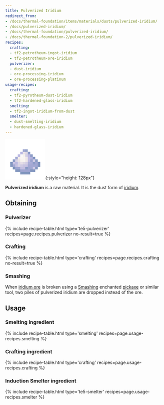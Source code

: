 ```yaml
---
title: Pulverized Iridium
redirect_from:
- /docs/thermal-foundation/items/materials/dusts/pulverized-iridium/
- /docs/pulverized-iridium/
- /docs/thermal-foundation/pulverized-iridium/
- /docs/thermal-foundation-2/pulverized-iridium/
recipes:
  crafting:
  - tf2-petrotheum-ingot-iridium
  - tf2-petrotheum-ore-iridium
  pulverizer:
  - dust-iridium
  - ore-processing-iridium
  - ore-processing-platinum
usage-recipes:
  crafting:
  - tf2-pyrotheum-dust-iridium
  - tf2-hardened-glass-iridium
  smelting:
  - tf2-ingot-iridium-from-dust
  smelter:
  - dust-smelting-iridium
  - hardened-glass-iridium
---
```


![Pulverized iridium](/assets/images/thermal-foundation-2/dust-iridium.png){:style="height: 128px"}


**Pulverized iridium** is a raw material. It is the dust form of
[iridium](/docs/1.12/thermal-foundation-2/iridium-ingot/).


Obtaining
---------

### Pulverizer
{% include recipe-table.html type='te5-pulverizer' recipes=page.recipes.pulverizer no-result=true %}

### Crafting
{% include recipe-table.html type='crafting' recipes=page.recipes.crafting no-result=true %}

### Smashing
When [iridium ore](/docs/1.12/thermal-foundation-2/iridium-ore/) is broken using a
[Smashing](/docs/1.12/cofh-core-4/smashing/) enchanted
[pickaxe](https://minecraft.gamepedia.com/Pickaxe) or similar tool, two piles of
pulverized iridium are dropped instead of the ore.


Usage
-----

### Smelting ingredient
{% include recipe-table.html type='smelting' recipes=page.usage-recipes.smelting %}

### Crafting ingredient
{% include recipe-table.html type='crafting' recipes=page.usage-recipes.crafting %}

### Induction Smelter ingredient
{% include recipe-table.html type='te5-smelter' recipes=page.usage-recipes.smelter %}
